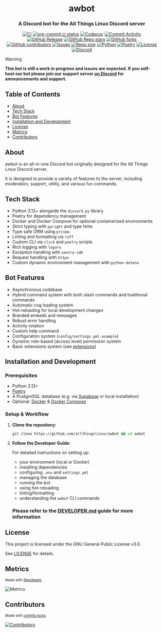 <h1 align="center">awbot</h1>
<h3 align="center">A Discord bot for the All Things Linux Discord server</h3>

<div align="center">
    <p align="center">
        <a href="https://github.com/allthingslinux/awbot/actions">
            <img alt="CI" src="https://img.shields.io/github/actions/workflow/status/allthingslinux/awbot/ci.yml?branch=main&label=CI"></a>
        <a href="https://results.pre-commit.ci/latest/github/allthingslinux/awbot/main">
            <img alt="pre-commit.ci status" src="https://results.pre-commit.ci/badge/github/allthingslinux/awbot/main.svg"></a>
        <a href="https://codecov.io/gh/allthingslinux/awbot">
            <img alt="Codecov" src="https://codecov.io/gh/allthingslinux/awbot/graph/badge.svg?token=R0AUAS996W"></a>
        <a href="https://github.com/allthingslinux/awbot/commits/main">
            <img alt="Commit Activity" src="https://img.shields.io/github/commit-activity/m/allthingslinux/awbot"></a>
        <a href="https://github.com/allthingslinux/awbot/releases">
            <img alt="GitHub Release" src="https://img.shields.io/github/v/release/allthingslinux/awbot"></a>
        <a href="https://github.com/allthingslinux/awbot/stargazers">
            <img alt="GitHub Repo stars" src="https://img.shields.io/github/stars/allthingslinux/awbot"></a>
        <a href="https://github.com/allthingslinux/awbot/network/members">
            <img alt="GitHub forks" src="https://img.shields.io/github/forks/allthingslinux/awbot"></a>
        <a href="https://github.com/allthingslinux/awbot/graphs/contributors">
            <img alt="GitHub contributors" src="https://img.shields.io/github/contributors/allthingslinux/awbot"></a>
        <a href="https://github.com/allthingslinux/awbot/issues">
            <img alt="Issues" src="https://img.shields.io/github/issues/allthingslinux/awbot"></a>
        <a href="https://github.com/allthingslinux/awbot">
            <img alt="Repo size" src="https://img.shields.io/github/repo-size/allthingslinux/awbot"></a>
        <a href="https://python.org">
            <img alt="Python" src="https://img.shields.io/badge/python-3.13+-blue.svg"></a>
        <a href="https://python-poetry.org">
            <img alt="Poetry" src="https://img.shields.io/endpoint?url=https://python-poetry.org/badge/v0.json"></a>
        <a href="https://github.com/allthingslinux/awbot/blob/main/LICENSE">
            <img alt="License" src="https://img.shields.io/github/license/allthingslinux/awbot"></a>
        <a href="https://discord.gg/linux">
            <img alt="Discord" src="https://img.shields.io/discord/1172245377395728464?logo=discord"></a>
    </p>
</div>

> [!WARNING]
**This bot is still a work in progress and issues are expected. If you self-host our bot please join our support server [on Discord](https://discord.gg/gpmSjcjQxg) for announcements and support.**

## Table of Contents

- [About](#about)
- [Tech Stack](#tech-stack)
- [Bot Features](#bot-features)
- [Installation and Development](#installation-and-development)
- [License](#license)
- [Metrics](#metrics)
- [Contributors](#contributors)

## About

awbot is an all-in-one Discord bot originally designed for the All Things Linux Discord server.

It is designed to provide a variety of features to the server, including moderation, support, utility, and various fun commands.

## Tech Stack

- Python 3.13+ alongside the `discord.py` library
- Poetry for dependency management
- Docker and Docker Compose for optional containerized environments
- Strict typing with `pyright` and type hints
- Type safe ORM using `prisma`
- Linting and formatting via `ruff`
- Custom CLI via `click` and `poetry` scripts
- Rich logging with `loguru`
- Exception handling with `sentry-sdk`
- Request handling with `httpx`
- Custom dynamic environment management with `python-dotenv`

## Bot Features

- Asynchronous codebase
- Hybrid command system with both slash commands and traditional commands
- Automatic cog loading system
- Hot-reloading for local development changes
- Branded embeds and messages
- Robust error handling
- Activity rotation
- Custom help command
- Configuration system (`config/settings.yml.example`)
- Dynamic role-based (access level) permission system
- Basic extensions system (see [extensions](awbot/extensions/README.md))

## Installation and Development

### Prerequisites

- Python 3.13+
- [Poetry](https://python-poetry.org/docs/)
- A PostgreSQL database (e.g. via [Supabase](https://supabase.io/) or local installation)
- Optional: [Docker](https://docs.docker.com/get-docker/) & [Docker Compose](https://docs.docker.com/compose/install/)

### Setup & Workflow

1. **Clone the repository:**

    ```bash
    git clone https://github.com/allthingslinux/awbot && cd awbot
    ```

2. **Follow the Developer Guide:**

    For detailed instructions on setting up:
    - your environment (local or Docker)
    - installing dependencies
    - configuring `.env` and `settings.yml`
    - managing the database
    - running the bot
    - using hot-reloading
    - linting/formatting
    - understanding the `awbot` CLI commands

   ### Please refer to the **[DEVELOPER.md](DEVELOPER.md)** guide for more information

## License

This project is licensed under the GNU General Public License v3.0.

See [LICENSE](LICENSE) for details.

## Metrics

<sub>Made with [Repobeats](https://repobeats.axiom.co).</sub>

![Metrics](https://repobeats.axiom.co/api/embed/b988ba04401b7c68edf9def00f5132cd2a7f3735.svg)

## Contributors

<sub>Made with [contrib.rocks](https://contrib.rocks).</sub>

[![Contributors](https://contrib.rocks/image?repo=allthingslinux/awbot)](https://github.com/allthingslinux/awbot/graphs/contributors)
